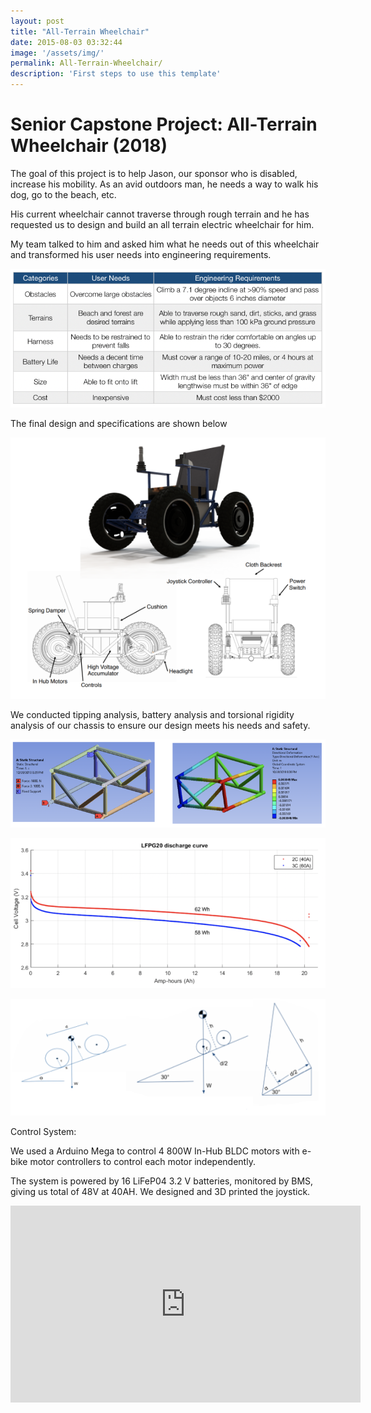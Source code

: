 ```yaml
---
layout: post
title: "All-Terrain Wheelchair"
date: 2015-08-03 03:32:44
image: '/assets/img/'
permalink: All-Terrain-Wheelchair/
description: 'First steps to use this template'
---
```


# Senior Capstone Project: All-Terrain Wheelchair (2018)

The goal of this project is to help Jason, our sponsor who is disabled, increase his mobility. As an avid outdoors man, he needs a way to walk his dog, go to the beach, etc. 

His current wheelchair cannot traverse through rough terrain and he has requested us to design and build an all terrain electric wheelchair for him.

My team talked to him and asked him what he needs out of this wheelchair and transformed his user needs into engineering requirements.

![Table_1](/assets/img/atw_1.png)

The final design and specifications are shown below

![Design](/assets/img/atw_2.png)

We conducted tipping analysis, battery analysis and torsional rigidity analysis of our chassis to ensure our design meets his needs and safety.

![FEA](/assets/img/atw_3.png)

![Battery](/assets/img/atw_4.png)

![Tipping](/assets/img/atw_5.png)

Control System:

We used a Arduino Mega to control 4 800W In-Hub BLDC motors with e-bike motor controllers to control each motor independently.

The system is powered by 16 LiFeP04 3.2 V batteries, monitored by BMS, giving us total of 48V at 40AH. We designed and 3D printed the joystick.

<iframe width="560" height="315" src="https://www.youtube.com/embed/6Ac5SBsI1DA" frameborder="0" allow="accelerometer; autoplay; encrypted-media; gyroscope; picture-in-picture" allowfullscreen></iframe>
